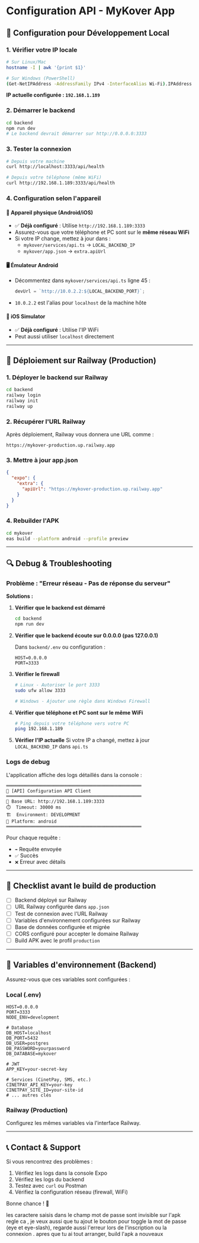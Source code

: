 # Configuration API - MyKover App

## 📱 Configuration pour Développement Local

### 1. Vérifier votre IP locale

```bash
# Sur Linux/Mac
hostname -I | awk '{print $1}'

# Sur Windows (PowerShell)
(Get-NetIPAddress -AddressFamily IPv4 -InterfaceAlias Wi-Fi).IPAddress
```

**IP actuelle configurée : `192.168.1.189`**

### 2. Démarrer le backend

```bash
cd backend
npm run dev
# Le backend devrait démarrer sur http://0.0.0.0:3333
```

### 3. Tester la connexion

```bash
# Depuis votre machine
curl http://localhost:3333/api/health

# Depuis votre téléphone (même WiFi)
curl http://192.168.1.189:3333/api/health
```

### 4. Configuration selon l'appareil

#### 📲 Appareil physique (Android/iOS)
- ✅ **Déjà configuré** : Utilise `http://192.168.1.189:3333`
- Assurez-vous que votre téléphone et PC sont sur le **même réseau WiFi**
- Si votre IP change, mettez à jour dans :
  - `mykover/services/api.ts` → `LOCAL_BACKEND_IP`
  - `mykover/app.json` → `extra.apiUrl`

#### 🖥️ Émulateur Android
- Décommentez dans `mykover/services/api.ts` ligne 45 :
  ```typescript
  devUrl = `http://10.0.2.2:${LOCAL_BACKEND_PORT}`;
  ```
- `10.0.2.2` est l'alias pour `localhost` de la machine hôte

#### 📱 iOS Simulator
- ✅ **Déjà configuré** : Utilise l'IP WiFi
- Peut aussi utiliser `localhost` directement

---

## 🚀 Déploiement sur Railway (Production)

### 1. Déployer le backend sur Railway

```bash
cd backend
railway login
railway init
railway up
```

### 2. Récupérer l'URL Railway

Après déploiement, Railway vous donnera une URL comme :
```
https://mykover-production.up.railway.app
```

### 3. Mettre à jour app.json

```json
{
  "expo": {
    "extra": {
      "apiUrl": "https://mykover-production.up.railway.app"
    }
  }
}
```

### 4. Rebuilder l'APK

```bash
cd mykover
eas build --platform android --profile preview
```

---

## 🔍 Debug & Troubleshooting

### Problème : "Erreur réseau - Pas de réponse du serveur"

**Solutions :**

1. **Vérifier que le backend est démarré**
   ```bash
   cd backend
   npm run dev
   ```

2. **Vérifier que le backend écoute sur 0.0.0.0 (pas 127.0.0.1)**
   
   Dans `backend/.env` ou configuration :
   ```env
   HOST=0.0.0.0
   PORT=3333
   ```

3. **Vérifier le firewall**
   ```bash
   # Linux - Autoriser le port 3333
   sudo ufw allow 3333
   
   # Windows - Ajouter une règle dans Windows Firewall
   ```

4. **Vérifier que téléphone et PC sont sur le même WiFi**
   ```bash
   # Ping depuis votre téléphone vers votre PC
   ping 192.168.1.189
   ```

5. **Vérifier l'IP actuelle**
   Si votre IP a changé, mettez à jour `LOCAL_BACKEND_IP` dans `api.ts`

### Logs de debug

L'application affiche des logs détaillés dans la console :

```
═══════════════════════════════════════════════════
🚀 [API] Configuration API Client
═══════════════════════════════════════════════════
📍 Base URL: http://192.168.1.189:3333
⏱️  Timeout: 30000 ms
🏗️  Environment: DEVELOPMENT
📱 Platform: android
═══════════════════════════════════════════════════
```

Pour chaque requête :
- `➡️` Requête envoyée
- `✅` Succès
- `❌` Erreur avec détails

---

## 📝 Checklist avant le build de production

- [ ] Backend déployé sur Railway
- [ ] URL Railway configurée dans `app.json`
- [ ] Test de connexion avec l'URL Railway
- [ ] Variables d'environnement configurées sur Railway
- [ ] Base de données configurée et migrée
- [ ] CORS configuré pour accepter le domaine Railway
- [ ] Build APK avec le profil `production`

---

## 🔐 Variables d'environnement (Backend)

Assurez-vous que ces variables sont configurées :

### Local (.env)
```env
HOST=0.0.0.0
PORT=3333
NODE_ENV=development

# Database
DB_HOST=localhost
DB_PORT=5432
DB_USER=postgres
DB_PASSWORD=yourpassword
DB_DATABASE=mykover

# JWT
APP_KEY=your-secret-key

# Services (CinetPay, SMS, etc.)
CINETPAY_API_KEY=your-key
CINETPAY_SITE_ID=your-site-id
# ... autres clés
```

### Railway (Production)
Configurez les mêmes variables via l'interface Railway.

---

## 📞 Contact & Support

Si vous rencontrez des problèmes :
1. Vérifiez les logs dans la console Expo
2. Vérifiez les logs du backend
3. Testez avec `curl` ou Postman
4. Vérifiez la configuration réseau (firewall, WiFi)

Bonne chance ! 🚀

les caractere saisis dans le champ mot de passe sont invisible  sur l'apk  regle ca , je veux aussi que tu ajout le bouton pour toggle la mot de passe (eye et eye-slash), regarde aussi l'erreur lors de l'inscription ou la connexion . apres que tu ai tout arranger, build l'apk a nouveaux


